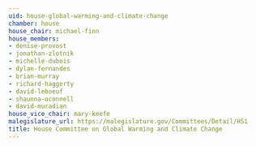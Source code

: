 ```yaml
---
uid: house-global-warming-and-climate-change
chamber: house
house_chair: michael-finn
house_members:
- denise-provost
- jonathan-zlotnik
- michelle-dubois
- dylan-fernandes
- brian-murray
- richard-haggerty
- david-leboeuf
- shaunna-oconnell
- david-muradian
house_vice_chair: mary-keefe
malegislature_url: https://malegislature.gov/Committees/Detail/H51
title: House Committee on Global Warming and Climate Change
---
```

